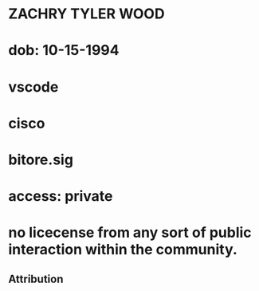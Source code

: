 # ZACHRY TYLER WOOD 
# dob: 10-15-1994
# vscode
# cisco
# bitore.sig 
# access: private
# no licecense from any sort of public interaction within the community.

## Attribution

